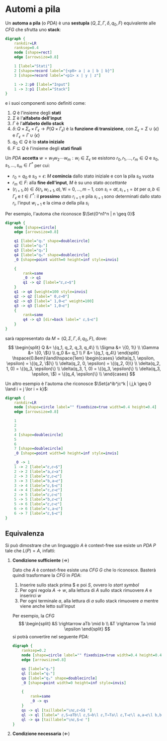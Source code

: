 # Automi a pila

Un **automa a pila** (o _PDA_) è una **sestupla** $(Q, \Sigma, \Gamma, \delta, q_0, F)$ equivalente alle _CFG_ che sfrutta uno **stack**:
```dot process
digraph {
	rankdir=LR
	ranksep=0.4
	node [shape=rect]
	edge [arrowsize=0.8]

	1 [label="Stati"]
	2 [shape=record label="{<p0> a | a | b | b}"]
	3 [shape=record label="<p1> x | y | z"]

	1 -> 2:p0 [label="Input"]
	1 -> 3:p1 [label="Stack"]
}
```
e i suoi componenti sono definiti come:
1. $Q$ è l'insieme degli **stati**
2. $\Sigma$ è l'**alfabeto dell'input**
3. $\Gamma$ è l'**alfabeto dello stack**
4. $\delta\colon Q \times \Sigma_\epsilon \times \Gamma_\epsilon \to P(Q \times \Gamma_\epsilon)$ è la **funzione di transizione**, con $\Sigma_\epsilon = \Sigma \cup \{\epsilon\}$ e $\Gamma_\epsilon = \Gamma \cup \{\epsilon\}$
5. $q_0 \in Q$ è lo **stato iniziale**
6. $F \subseteq Q$ è l'insieme degli **stati finali**

Un _PDA_ **accetta** $w = w_1 w_2 \cdots w_m : w_i \in \Sigma_\epsilon$ se esistono $r_0, r_1, ..., r_m \in Q$ e $s_0, s_1, ..., s_m \in \Gamma^\ast$ per cui:
- $r_0 = q_0$ e $s_0 = \epsilon$: $M$ **comincia** dallo stato iniziale e con la pila $s_0$ vuota
- $r_m \in F$: alla **fine dell'input**, $M$ è su uno stato _accettante_
- $(r_{i+1}, b) \in \delta(r_i, w_{i+1}, a), \forall i = 0, ..., m-1$, con $s_i = at, s_{i+1} = bt$ per $a, b \in \Gamma_\epsilon$ e $t \in \Gamma^\ast$: il **prossimo** stato $r_{i+1}$ e pila $s_{i+1}$ sono determinati dallo stato $r_i$, l'input $w_{i+1}$ e la cima $a$ della pila $s_i$

Per esempio, l'automa che riconosce $\Set{0^n1^n | n \geq 0}$
```dot process
digraph {
	node [shape=circle]
	edge [arrowsize=0.8]

	q1 [label="q₁" shape=doublecircle]
	q2 [label="q₂"]
	q3 [label="q₃"]
	q4 [label="q₄" shape=doublecircle]
	_0 [shape=point width=0 height=inf style=invis]

	{
		rank=same
		_0 -> q1
		q1 -> q2 [label="𝜀,𝜀→$"]
	}
	q1 -> q4 [weight=100 style=invis]
	q2 -> q2 [label=" 0,𝜀→0"]
	q2 -> q3 [label=" 1,0→𝜀" weight=100]
	q3 -> q3 [label=" 1,0→𝜀"]
	{
		rank=same
		q4 -> q3 [dir=back label=" 𝜀,$→𝜀"]
	}
}
```
sarà rappresentato da $M = (Q, \Sigma, \Gamma, \delta, q_0, F)$, dove:
$$
\begin{split}
Q &= \{q_1, q_2, q_3, q_4\} \\
\Sigma &= \{0, 1\} \\
\Gamma &= \{0, \$\} \\
q_0 &= q_1 \\
F &= \{q_1, q_4\}
\end{split} \hspace{0.8em}\land\hspace{1em} \begin{cases}
\delta(q_1, \epsilon, \epsilon) = \{(q_2, \$)\} \\
\delta(q_2, 0, \epsilon) = \{(q_2, 0)\} \\
\delta(q_2, 1, 0) = \{(q_3, \epsilon)\} \\
\delta(q_3, 1, 0) = \{(q_3, \epsilon)\} \\
\delta(q_3, \epsilon, \$) = \{(q_4, \epsilon)\} \\
\end{cases}
$$

Un altro esempio è l'automa che riconosce $\Set{a^ib^jc^k | i,j,k \geq 0 \land i = j \lor i = k}$:
```dot process
digraph {
	rankdir=LR
	node [shape=circle label="" fixedsize=true width=0.4 height=0.4]
	edge [arrowsize=0.8]

	1
	2
	3
	4 [shape=doublecircle]
	5
	6
	7 [shape=doublecircle]
	_0 [shape=point width=0 height=inf style=invis]

	_0 -> 1
	1 -> 2 [label="𝜀,𝜀→$"]
	2 -> 2 [label="a,𝜀→a"]
	2 -> 3 [label="𝜀,𝜀→𝜀"]
	3 -> 3 [label="b,a→𝜀"]
	3 -> 4 [label="𝜀,$→𝜀"]
	4 -> 4 [label="c,𝜀→𝜀"]
	2 -> 5 [label="𝜀,𝜀→𝜀"]
	5 -> 5 [label="b,𝜀→𝜀"]
	5 -> 6 [label="𝜀,𝜀→𝜀"]
	6 -> 6 [label="c,a→𝜀"]
	6 -> 7 [label="𝜀,$→𝜀"]
}
```

## Equivalenza

Si può dimostrare che un linguaggio $A$ è context-free sse esiste un _PDA_ $P$ tale che $L(P) = A$, infatti:
1. **Condizione sufficiente** ($\Rightarrow$)

	Dato che $A$ è context-free esiste una _CFG_ $G$ che lo riconosce. Basterà quindi trasformare la _CFG_ in _PDA_:
	1. Inserire sullo stack prima $\$$ e poi $S$, ovvero lo _start symbol_
	2. Per ogni regola $A \rightarrow w$, alla lettura di $A$ sullo stack rimuovere $A$ e inserirci $w$
	3. Per ogni terminale $a$, alla lettura di $a$ sullo stack rimuovere $a$ mentre viene anche letto sull'input

	Per esempio, la _CFG_
	$$
	\begin{split}
	&S \rightarrow aTb \mid b \\
	&T \rightarrow Ta \mid \epsilon
	\end{split}
	$$
	si potrà convertire nel seguente _PDA_:
	```dot process
	digraph {
		ranksep=0.2
		node [shape=circle label="" fixedsize=true width=0.4 height=0.4]
		edge [arrowsize=0.8]

		qs [label="qₛ"]
		ql [label="qₗ"]
		qa [label="qₐ" shape=doublecircle]
		_0 [shape=point width=0 height=inf style=invis]

		{
			rank=same
			_0 -> qs
		}
		qs -> ql [taillabel="\n𝜀,𝜀→S$ "]
		ql -> ql [label=" 𝜀,S→aTb\l 𝜀,S→b\l 𝜀,T→Ta\l 𝜀,T→𝜀\l a,a→𝜀\l b,b→𝜀\l"]
		ql -> qa [taillabel="\n𝜀,$→𝜀 "]
	}
	```

2. **Condizione necessaria** ($\Leftarrow$)
